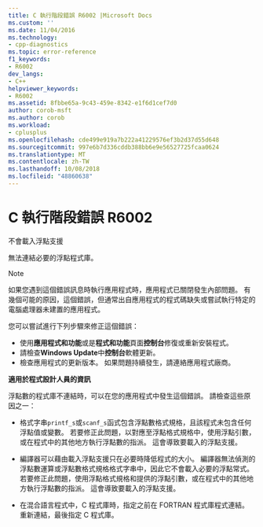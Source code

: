 ```yaml
---
title: C 執行階段錯誤 R6002 |Microsoft Docs
ms.custom: ''
ms.date: 11/04/2016
ms.technology:
- cpp-diagnostics
ms.topic: error-reference
f1_keywords:
- R6002
dev_langs:
- C++
helpviewer_keywords:
- R6002
ms.assetid: 8fbbe65a-9c43-459e-8342-e1f6d1cef7d0
author: corob-msft
ms.author: corob
ms.workload:
- cplusplus
ms.openlocfilehash: cde499e919a7b222a41229576ef3b2d37d55d648
ms.sourcegitcommit: 997e6b7d336cddb388bb6e9e56527725fcaa0624
ms.translationtype: MT
ms.contentlocale: zh-TW
ms.lasthandoff: 10/08/2018
ms.locfileid: "48860638"
---
```

# <a name="c-runtime-error-r6002"></a>C 執行階段錯誤 R6002

不會載入浮點支援

無法連結必要的浮點程式庫。

> [!NOTE]
> 如果您遇到這個錯誤訊息時執行應用程式時，應用程式已關閉發生內部問題。 有幾個可能的原因，這個錯誤，但通常出自應用程式的程式碼缺失或嘗試執行特定的電腦處理器未建置的應用程式。
>
> 您可以嘗試進行下列步驟來修正這個錯誤：
>
> - 使用**應用程式和功能**或是**程式和功能**頁面**控制台**修復或重新安裝程式。
> - 請檢查**Windows Update**中**控制台**軟體更新。
> - 檢查應用程式的更新版本。 如果問題持續發生，請連絡應用程式廠商。

**適用於程式設計人員的資訊**

浮點數的程式庫不連結時，可以在您的應用程式中發生這個錯誤。 請檢查這些原因之一：

- 格式字串`printf_s`或`scanf_s`函式包含浮點數格式規格，且該程式未包含任何浮點值或變數。 若要修正此問題，以對應至浮點格式規格中，使用浮點引數，或在程式中的其他地方執行浮點數的指派。 這會導致要載入的浮點支援。

- 編譯器可以藉由載入浮點支援只在必要時降低程式的大小。 編譯器無法偵測的浮點數運算或浮點數格式規格格式字串中，因此它不會載入必要的浮點常式。 若要修正此問題，使用浮點格式規格和提供的浮點引數，或在程式中的其他地方執行浮點數的指派。 這會導致要載入的浮點支援。

- 在混合語言程式中，C 程式庫時，指定之前在 FORTRAN 程式庫程式連結。 重新連結，最後指定 C 程式庫。